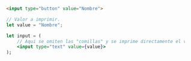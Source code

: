 
<!-- La forma de impresion en HTML y React no son muy diferentes, por ejemplo. -->

<!-- En HTML. -->

```html
	<input type="button" value="Nombre">
```

<!-- En JSX. -->

```jsx
	// Valor a imprimir.
	let value = "Nombre";

	let input = (
		// Aqui se omiten las "comillas" y se imprime directamente el valor entre llaves..
		<input type="text" value={value}>
	);

```